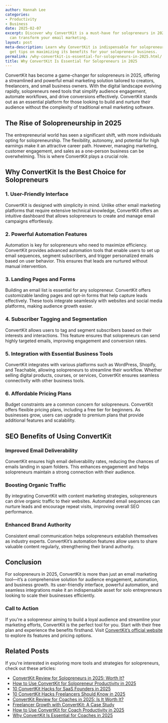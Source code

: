 ```yaml
---
author: Hannah Lee
categories:
- Productivity
- Business
date: 2025-02-07
excerpt: Discover why ConvertKit is a must-have for solopreneurs in 2025 and how it
  can transform your email marketing.
layout: post
meta-description: Learn why ConvertKit is indispensable for solopreneurs in 2025 and
  get tips on maximizing its benefits for your solopreneur business.
permalink: /why-convertkit-is-essential-for-solopreneurs-in-2025.html/
title: Why ConvertKit Is Essential for Solopreneurs in 2025
---
```


ConvertKit has become a game-changer for solopreneurs in 2025, offering a streamlined and powerful email marketing solution tailored to creators, freelancers, and small business owners. With the digital landscape evolving rapidly, solopreneurs need tools that simplify audience engagement, automate workflows, and drive conversions effectively. ConvertKit stands out as an essential platform for those looking to build and nurture their audience without the complexity of traditional email marketing software.

## The Rise of Solopreneurship in 2025
The entrepreneurial world has seen a significant shift, with more individuals opting for solopreneurship. The flexibility, autonomy, and potential for high earnings make it an attractive career path. However, managing marketing, customer engagement, and sales as a one-person business can be overwhelming. This is where ConvertKit plays a crucial role.

## Why ConvertKit Is the Best Choice for Solopreneurs
### 1. **User-Friendly Interface**
ConvertKit is designed with simplicity in mind. Unlike other email marketing platforms that require extensive technical knowledge, ConvertKit offers an intuitive dashboard that allows solopreneurs to create and manage email campaigns effortlessly.

### 2. **Powerful Automation Features**
Automation is key for solopreneurs who need to maximize efficiency. ConvertKit provides advanced automation tools that enable users to set up email sequences, segment subscribers, and trigger personalized emails based on user behavior. This ensures that leads are nurtured without manual intervention.

### 3. **Landing Pages and Forms**
Building an email list is essential for any solopreneur. ConvertKit offers customizable landing pages and opt-in forms that help capture leads effectively. These tools integrate seamlessly with websites and social media platforms, making audience growth easier.

### 4. **Subscriber Tagging and Segmentation**
ConvertKit allows users to tag and segment subscribers based on their interests and interactions. This feature ensures that solopreneurs can send highly targeted emails, improving engagement and conversion rates.

### 5. **Integration with Essential Business Tools**
ConvertKit integrates with various platforms such as WordPress, Shopify, and Teachable, allowing solopreneurs to streamline their workflow. Whether selling digital products, courses, or services, ConvertKit ensures seamless connectivity with other business tools.

### 6. **Affordable Pricing Plans**
Budget constraints are a common concern for solopreneurs. ConvertKit offers flexible pricing plans, including a free tier for beginners. As businesses grow, users can upgrade to premium plans that provide additional features and scalability.

## SEO Benefits of Using ConvertKit
### **Improved Email Deliverability**
ConvertKit ensures high email deliverability rates, reducing the chances of emails landing in spam folders. This enhances engagement and helps solopreneurs maintain a strong connection with their audience.

### **Boosting Organic Traffic**
By integrating ConvertKit with content marketing strategies, solopreneurs can drive organic traffic to their websites. Automated email sequences can nurture leads and encourage repeat visits, improving overall SEO performance.

### **Enhanced Brand Authority**
Consistent email communication helps solopreneurs establish themselves as industry experts. ConvertKit’s automation features allow users to share valuable content regularly, strengthening their brand authority.

## Conclusion
For solopreneurs in 2025, ConvertKit is more than just an email marketing tool—it’s a comprehensive solution for audience engagement, automation, and business growth. Its user-friendly interface, powerful automation, and seamless integrations make it an indispensable asset for solo entrepreneurs looking to scale their businesses efficiently.

### **Call to Action**
If you're a solopreneur aiming to build a loyal audience and streamline your marketing efforts, ConvertKit is the perfect tool for you. Start with their free plan and experience the benefits firsthand. Visit [ConvertKit’s official website](https://cavodigital.com/convertkit-review-2025/) to explore its features and pricing options.

## Related Posts
If you're interested in exploring more tools and strategies for solopreneurs, check out these articles:
- [ConvertKit Review for Solopreneurs in 2025: Worth It?](/convertkit-review-for-solopreneurs-in-2025-worth-it.html/)
- [How to Use ConvertKit for Solopreneur Productivity in 2025](/how-to-use-convertkit-for-solopreneur-productivity-in-2025.html/)
- [10 ConvertKit Hacks for SaaS Founders in 2025](/10-convertkit-hacks-for-saas-founders-in-2025.html/)
- [10 ConvertKit Hacks Freelancers Should Know in 2025](/10-convertkit-hacks-freelancers-should-know-in-2025.html/)
- [ConvertKit Review for Coaches in 2025: Is It Worth It?](/convertkit-review-for-coaches-in-2025-is-it-worth-it.html/)
- [Freelancer Growth with ConvertKit: A Case Study](/freelancer-growth-with-convertkit-a-case-study.html/)
- [How to Use ConvertKit for Coach Productivity in 2025](/how-to-use-convertkit-for-coach-productivity-in-2025.html/)
- [Why ConvertKit Is Essential for Coaches in 2025](/why-convertkit-is-essential-for-coaches-in-2025.html/)

